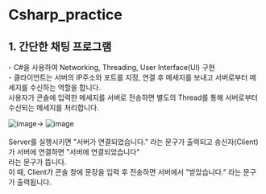 # Csharp_practice

<h2>1. 간단한 채팅 프로그램</h2>
- C#을 사용하여 Networking, Threading, User Interface(UI) 구현<br/>
- 클라이언트는 서버의 IP주소와 포트를 지정, 연결 후 메세지를 보내고 서버로부터 메세지를 수신하는 역할을 합니다. <br/>
    사용자가 콘솔에 입력한 메세지를 서버로 전송하면 별도의 Thread를 통해 서버로부터 수신되는 메세지를 처리합니다.

![image](https://github.com/sloth197/Csharp_practice/assets/82942303/0ed63999-dab1-447c-890e-e721959d40e1)->
![image](https://github.com/sloth197/Csharp_practice/assets/82942303/da325bd2-eba8-4ad9-a2f2-523415c50908)<br/>
<br/> Server를 실행시키면 "서버가 연결되었습니다." 라는 문구가 출력되고 송신자(Client)가 서버에 연결하면 "서버에 연결되었습니다"<br/>라는 문구가 뜹니다. <br/>이 때, Client가 콘솔 창에 문장을 입력 후 전송하면 서버에서 "받았습니다." 라는 문구가 출력됩니다.
<br/> 
 
 


